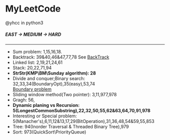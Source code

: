 # MyLeetCode
@yhcc
in python3
##### EAST -> MEDIUM -> HARD

----------------------------------------
* Sum problem: 1,15,16,18. 
* Backtrack: 39&40,46&47,77,78
See [BackTrack](https://leetcode.com/problems/combination-sum/discuss/16502/A-general-approach-to-backtracking-questions-in-Java-(Subsets-Permutations-Combination-Sum-Palindrome-Partitioning))  
* Linked list: 2,19,21,24,61  
* Stack: 20,22,71,94  
* **StrStr(KMP\BM\Sunday algorithm): 28**  
* Divide and conquer;Binary search: 32,33,34(BoundaryOpt),35(easy),53,74  
[Boundary problem](https://blog.csdn.net/u011523762/article/details/50878613)  
* Sliding window method(Two pointer): 3,11,977,978  
* Gragh: 56,  
* **Dynamic planing vs Recursion: 5(LongestCommonSubstring),22,32,50,55,62&63,64,70,91,978**  
* Interesting or Special problem: 5(Manacher's),6,11,12&13,17,29(BitOperation),31,36,48,54&59,55,853  
* Tree: 94(Inorder Traversal & Threaded Binary Tree),979
* Sort: 973(QuickSort\PriorityQueue)
